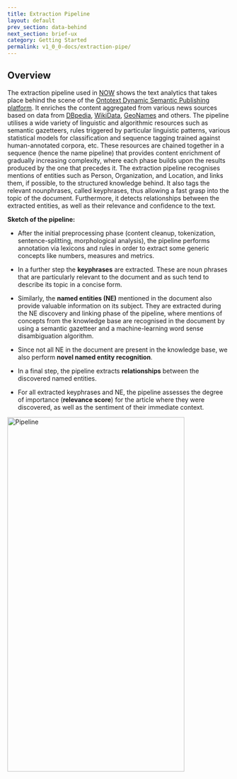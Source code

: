 ```yaml
---
title: Extraction Pipeline
layout: default
prev_section: data-behind
next_section: brief-ux
category: Getting Started
permalink: v1_0_0-docs/extraction-pipe/
---
```

## Overview






The extraction pipeline used in [NOW](http://now.ontotext.com) shows the text analytics that takes place behind the scene of the [Ontotext Dynamic Semantic Publishing platform](http://ontotext.com/semantic-solutions/dynamic-semantic-publishing-platform/). It enriches the content aggregated from various news sources based on data from [DBpedia](wiki.dbpedia.org/), [WikiData](http://wikidata.org/), [GeoNames](http://www.geonames.org/) and others. The pipeline utilises  a wide variety of linguistic and algorithmic resources such as semantic gazetteers, rules triggered by particular linguistic patterns, various statistical models for classification and sequence tagging trained against human-annotated corpora, etc. These resources are chained together in a sequence (hence the name pipeline) that provides content enrichment of gradually increasing complexity, where each phase builds upon the results produced by the one that precedes it. The extraction pipeline recognises mentions of entities such as Person,  Organization, and Location, and links them, if possible, to the structured knowledge behind. It also tags the relevant nounphrases, called keyphrases, thus allowing a fast grasp into the topic of the document. Furthermore, it detects  relationships between the extracted entities, as well as their relevance and confidence to the text.


**Sketch of the pipeline:**


- After the initial preprocessing phase (content cleanup, tokenization, sentence-splitting, morphological analysis), the pipeline performs annotation via lexicons and rules in order to extract some generic concepts like numbers, measures and metrics.

- In a further step the **keyphrases** are extracted. These are noun phrases that are particularly relevant to the document and as such tend to describe its topic in a concise form.

- Similarly, the **named entities (NE)** mentioned in the document also provide valuable information on its subject. They are extracted during the NE discovery and linking phase of the pipeline, where mentions of concepts from the knowledge base are recognised in the document by using a semantic gazetteer and a machine-learning word sense disambiguation algorithm.

- Since not all NE in the document are present in the knowledge base, we also perform **novel named entity recognition**.

- In a final step, the pipeline extracts **relationships** between the discovered named entities.

- For all extracted keyphrases and NE, the pipeline assesses the degree of importance (**relevance score**) for the article where they were discovered, as well as the sentiment of their immediate context.

<img src="{{ site.baseurl }}/img/Tagasauris_pipeline.png" alt="Pipeline" style="width:400px;height:800px; margin: 0 auto">
